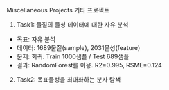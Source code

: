 Miscellaneous Projects 기타 프로젝트  

1. Task1: 물질의 물성 데이터에 대한 자유 분석  
- 목표: 자유 분석  
- 데이터: 1689물질(sample), 2031물성(feature)  
- 문제: 회귀. Train 1000샘플 / Test 689샘플  
- 결과: RandomForest를 이용. R2=0.995, RSME=0.124  

2. Task2: 목표물성을 최대화하는 분자 탐색
